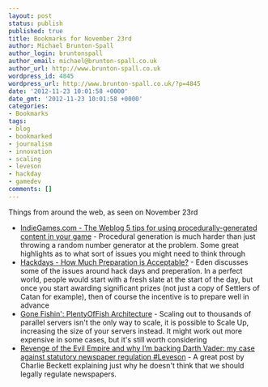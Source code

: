 ```yaml
---
layout: post
status: publish
published: true
title: Bookmarks for November 23rd
author: Michael Brunton-Spall
author_login: bruntonspall
author_email: michael@brunton-spall.co.uk
author_url: http://www.brunton-spall.co.uk
wordpress_id: 4845
wordpress_url: http://www.brunton-spall.co.uk/?p=4845
date: '2012-11-23 10:01:58 +0000'
date_gmt: '2012-11-23 10:01:58 +0000'
categories:
- Bookmarks
tags:
- blog
- bookmarked
- journalism
- innovation
- scaling
- leveson
- hackday
- gamedev
comments: []
---
```

<p>Things from around the web, as seen on November 23rd</p>
<ul>
<li><a href="http://indiegames.com/2012/11/5_tips_for_using_procedurally-.html">IndieGames.com - The Weblog 5 tips for using procedurally-generated content in your game</a> - Procedural generation is much harder than just throwing a random number generator at the problem.  Some great highlights as to what sort of issues you might need to think through</li>
<li><a href="http://shkspr.mobi/blog/2012/11/hackdays-how-much-preparation-is-acceptable/">Hackdays - How Much Preparation is Acceptable?</a> - Eden discusses some of the issues around hack days and preperation.  In a perfect world, people would start with a fresh slate at the start of the day, but once you start awarding significant prizes (not just a copy of Settlers of Catan for example), then of course the incentive is to prepare well in advance</li>
<li><a href="http://highscalability.com/blog/2012/11/22/gone-fishin-plentyoffish-architecture.html">Gone Fishin': PlentyOfFish Architecture</a> - Scaling out to thousands of parallel servers isn&#039;t the only way to scale, it is possible to Scale Up, increasing the size of your servers instead.  It might work out more expensive in some cases, but it&#039;s still worth considering</li>
<li><a href="http://blogs.lse.ac.uk/polis/2012/11/22/revenge-of-the-evil-empire-and-why-im-backing-darth-vader-my-case-against-statutory-newspaper-regulation-leveson/">Revenge of the Evil Empire and why I&rsquo;m backing Darth Vader: my case against statutory newspaper regulation #Leveson</a> - A great post by Charlie Beckett explaining just why he doesn&#039;t think that we should legally regulate newspapers.</li>
</ul>
